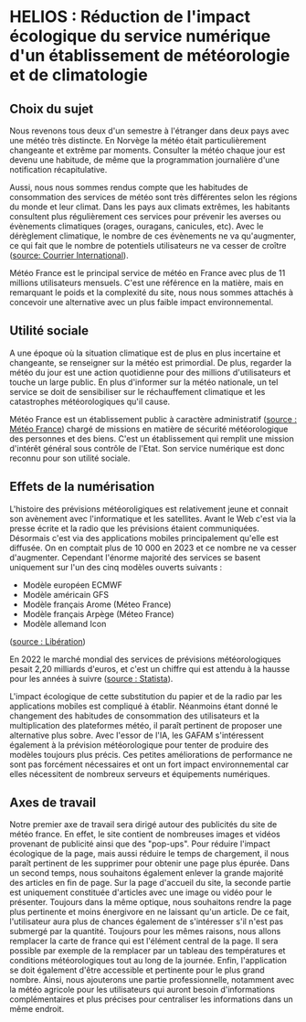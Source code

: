 # HELIOS : Réduction de l'impact écologique du service numérique d'un établissement de météorologie et de climatologie

## Choix du sujet
Nous revenons tous deux d'un semestre à l'étranger dans deux pays avec une météo très distincte. En Norvège la météo était particulièrement changeante et extrême par moments. Consulter la météo chaque jour est devenu une habitude, de même que la programmation journalière d'une notification récapitulative.

Aussi, nous nous sommes rendus compte que les habitudes de consommation des services de météo sont très différentes selon les régions du monde et leur climat. Dans les pays aux climats extrêmes, les habitants consultent plus régulièrement ces services pour prévenir les averses ou évènements climatiques (orages, ouragans, canicules, etc). Avec le dérèglement climatique, le nombre de ces évènements ne va qu'augmenter, ce qui fait que le nombre de potentiels utilisateurs ne va cesser de croître ([source: Courrier International](https://www.courrierinternational.com/article/technologie-face-au-rechauffement-climatique-les-applications-de-meteo-ont-le-vent-en-poupe)).

Météo France est le principal service de météo en France avec plus de 11 millions utilisateurs mensuels. C'est une référence en la matière, mais en remarquant le poids et la complexité du site, nous nous sommes attachés à concevoir une alternative avec un plus faible impact environnemental.


## Utilité sociale

A une époque où la situation climatique est de plus en plus incertaine et changeante, se renseigner sur la météo est primordial. De plus, regarder la météo du jour est une action quotidienne pour des millions d'utilisateurs et touche un large public. 
En plus d'informer sur la météo nationale, un tel service se doit de sensibiliser sur le réchauffement climatique et les catastrophes météorologiques qu'il cause. 

Météo France est un établissement public à caractère administratif ([source : Météo France](https://meteofrance.fr/etablissement)) chargé de missions en matière de sécurité météorologique des personnes et des biens. C'est un établissement qui remplit une mission d'intérêt général sous contrôle de l'Etat. Son service numérique est donc reconnu pour son utilité sociale.

## Effets de la numérisation

L'histoire des prévisions météoroligiques est relativement jeune et connait son avènement avec l'informatique et les satellites. Avant le Web c'est via la presse écrite et la radio que les prévisions étaient communiquées.
Désormais c'est via des applications mobiles principalement qu'elle est diffusée. On en comptait plus de 10 000 en 2023 et ce nombre ne va cesser d'augmenter. Cependant l'énorme majorité des services se basent uniquement sur l'un des cinq modèles ouverts suivants :

- Modèle européen ECMWF
- Modèle américain GFS
- Modèle français Arome (Méteo France)
- Modèle français Arpège (Méteo France)
- Modèle allemand Icon

([source : Libération](https://www.liberation.fr/environnement/climat/face-a-meteo-france-des-concurrents-comme-sil-en-pleuvait-20240318_NKJTT4HMXJFERBRJYU2YHJVY3E/))

En 2022 le marché mondial des services de prévisions météorologiques pesait 2,20 milliards d'euros, et c'est un chiffre qui est attendu à la hausse pour les années à suivre ([source : Statista](https://www.statista.com/outlook/dmo/app/weather/worldwide)).

L'impact écologique de cette substitution du papier et de la radio par les applications mobiles est compliqué à établir. Néanmoins étant donné le changement des habitudes de consommation des utilisateurs et la multiplication des plateformes météo, il paraît pertinent de proposer une alternative plus sobre. Avec l'essor de l'IA, les GAFAM s'intéressent également à la prévision météorologique pour tenter de produire des modèles toujours plus précis. Ces petites améliorations de performance ne sont pas forcément nécessaires et ont un fort impact environnemental car elles nécessitent de nombreux serveurs et équipements numériques.

## Axes de travail

Notre premier axe de travail sera dirigé autour des publicités du site de météo france. En effet, le site contient de nombreuses images et vidéos provenant de publicité ainsi que des "pop-ups". Pour réduire l'impact écologique de la page, mais aussi réduire le temps de chargement, il nous paraît pertinent de les supprimer pour obtenir une page plus épurée. 
Dans un second temps, nous souhaitons également enlever la grande majorité des articles en fin de page. Sur la page d'accueil du site, la seconde partie est uniquement constituée d'articles avec une image ou vidéo pour le présenter. Toujours dans la même optique, nous souhaitons rendre la page plus pertinente et moins énergivore en ne laissant qu'un article. De ce fait, l'utilisateur aura plus de chances également de s'intéresser s'il n'est pas submergé par la quantité. 
Toujours pour les mêmes raisons, nous allons remplacer la carte de france qui est l'élément central de la page. Il sera possible par exemple de la remplacer par un tableau des températures et conditions météorologiques tout au long de la journée.
Enfin, l'application se doit également d'être accessible et pertinente pour le plus grand nombre. Ainsi, nous ajouterons une partie professionnelle, notamment avec la météo agricole pour les utilisateurs qui auront besoin d'informations complémentaires et plus précises pour centraliser les informations dans un même endroit.